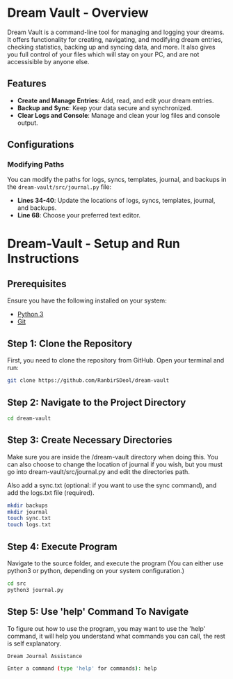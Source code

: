 # Dream Vault - Overview

Dream Vault is a command-line tool for managing and logging your dreams. It offers functionality for creating, navigating, and modifying dream entries, checking statistics, backing up and syncing data, and more. It also gives you full control of your files which will stay on your PC, and are not accessisible by anyone else.

## Features

- **Create and Manage Entries**: Add, read, and edit your dream entries.
- **Backup and Sync**: Keep your data secure and synchronized.
- **Clear Logs and Console**: Manage and clean your log files and console output.

## Configurations

### Modifying Paths

You can modify the paths for logs, syncs, templates, journal, and backups in the `dream-vault/src/journal.py` file:

- **Lines 34-40**: Update the locations of logs, syncs, templates, journal, and backups.
- **Line 68**: Choose your preferred text editor.

# Dream-Vault - Setup and Run Instructions

## Prerequisites

Ensure you have the following installed on your system:

- [Python 3](https://www.python.org/downloads/)
- [Git](https://git-scm.com/downloads)

## Step 1: Clone the Repository

First, you need to clone the repository from GitHub. Open your terminal and run:

```bash
git clone https://github.com/RanbirSDeol/dream-vault
```

## Step 2: Navigate to the Project Directory

```bash
cd dream-vault
```

## Step 3: Create Necessary Directories

Make sure you are inside the /dream-vault directory when doing this. You
can also choose to change the location of journal if you wish, but you must
go into dream-vault/src/journal.py and edit the directories path.

Also add a sync.txt (optional: if you want to use the sync command), and add
the logs.txt file (required).

```bash
mkdir backups
mkdir journal
touch sync.txt
touch logs.txt
```

## Step 4: Execute Program

Navigate to the source folder, and execute the program
(You can either use python3 or python, depending on your system configuration.)

```bash
cd src
python3 journal.py
```

## Step 5: Use 'help' Command To Navigate

To figure out how to use the program, you may want to use the 'help' command,
it will help you understand what commands you can call, the rest is self explanatory.

```bash
Dream Journal Assistance

Enter a command (type 'help' for commands): help
```
